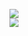 [![](https://img.shields.io/badge/Made%20With-Github%20Spray-lightgrey.svg?style=for-the-badge&logo=github)](https://github.com/Annihil/github-spray#23506)  
[![](https://i.imgur.com/2DrTn0Z.gif)](https://github.com/Annihil/github-spray)